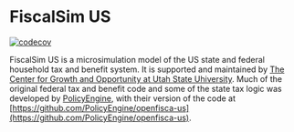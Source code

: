 # FiscalSim US

[![codecov](https://codecov.io/gh/PolicyEngine/openfisca-us/branch/master/graph/badge.svg?token=BLoCjCf5Qr)](https://codecov.io/gh/PolicyEngine/openfisca-us)

FiscalSim US is a microsimulation model of the US state and federal household tax and benefit system.
It is supported and maintained by [The Center for Growth and Opportunity at Utah State Uhiversity](https://www.thecgo.org/). Much of the original federal tax and benefit code and some of the state tax logic was developed by [PolicyEngine](https://policyengine.org/), with their version of the code at [https://github.com/PolicyEngine/openfisca-us](https://github.com/PolicyEngine/openfisca-us).
